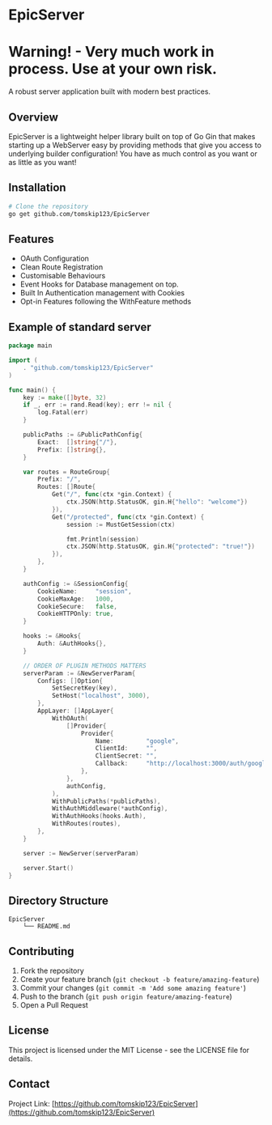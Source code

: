 # EpicServer

# Warning! - Very much work in process. Use at your own risk.

A robust server application built with modern best practices.

## Overview

EpicServer is a lightweight helper library built on top of Go Gin that makes starting up a WebServer easy by providing methods that give you access to underlying builder configuration! You have as much control as you want or as little as you want!

## Installation

```bash
# Clone the repository
go get github.com/tomskip123/EpicServer
```

## Features

* OAuth Configuration
* Clean Route Registration
* Customisable Behaviours
* Event Hooks for Database management on top.
* Built In Authentication management with Cookies
* Opt-in Features following the WithFeature methods

## Example of standard server

```go
package main

import (
    . "github.com/tomskip123/EpicServer"
)

func main() {
    key := make([]byte, 32)
	if _, err := rand.Read(key); err != nil {
		log.Fatal(err)
	}

	publicPaths := &PublicPathConfig{
		Exact:  []string{"/"},
		Prefix: []string{},
	}

	var routes = RouteGroup{
		Prefix: "/",
		Routes: []Route{
			Get("/", func(ctx *gin.Context) {
				ctx.JSON(http.StatusOK, gin.H{"hello": "welcome"})
			}),
			Get("/protected", func(ctx *gin.Context) {
				session := MustGetSession(ctx)

				fmt.Println(session)
				ctx.JSON(http.StatusOK, gin.H{"protected": "true!"})
			}),
		},
	}

	authConfig := &SessionConfig{
		CookieName:     "session",
		CookieMaxAge:   1000,
		CookieSecure:   false,
		CookieHTTPOnly: true,
	}

	hooks := &Hooks{
		Auth: &AuthHooks{},
	}

    // ORDER OF PLUGIN METHODS MATTERS
	serverParam := &NewServerParam{
		Configs: []Option{
			SetSecretKey(key),
            SetHost("localhost", 3000),
		},
		AppLayer: []AppLayer{
			WithOAuth(
				[]Provider{
					Provider{
						Name:         "google",
						ClientId:     "",
						ClientSecret: "",
						Callback:     "http://localhost:3000/auth/google/callback",
					},
				},
				authConfig,
			),
			WithPublicPaths(*publicPaths),
			WithAuthMiddleware(*authConfig),
			WithAuthHooks(hooks.Auth),
			WithRoutes(routes),
		},
	}

	server := NewServer(serverParam)

	server.Start()
}

```

## Directory Structure

```
EpicServer
    └── README.md
```

## Contributing

1. Fork the repository
2. Create your feature branch (`git checkout -b feature/amazing-feature`)
3. Commit your changes (`git commit -m 'Add some amazing feature'`)
4. Push to the branch (`git push origin feature/amazing-feature`)
5. Open a Pull Request

## License

This project is licensed under the MIT License - see the LICENSE file for details.

## Contact

Project Link: [https://github.com/tomskip123/EpicServer](https://github.com/tomskip123/EpicServer)
